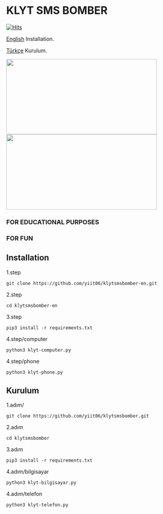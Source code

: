 # KLYT SMS BOMBER
[![Hits](https://hits.sh/github.com/yiit06/klytsmsbomber-en.svg?label=viewer&color=ff0000&labelColor=000000)](https://hits.sh/github.com/yiit06/klytsmsbomber/)

[English](https://github.com/yiit06/klytsmsbomber?tab=readme-ov-file#Installation) Installation.

[Türkçe](https://github.com/yiit06/klytsmsbomber?tab=readme-ov-file#kurulum) Kurulum.

<img src=https://i.imgur.com/QauqvhI.png height="200px" width="400px"/>
<img src=https://i.imgur.com/S0GouMf.png height="200px" width="400px"/>


<h3>FOR EDUCATIONAL PURPOSES</h3>
<h3>FOR FUN</h3>



<h2>Installation</h2>
1.step
 
```console
git clone https://github.com/yiit06/klytsmsbomber-en.git
```
2.step

```console
cd klytsmsbomber-en
```
3.step

```console
pip3 install -r requirements.txt
```
4.step/computer

```console
python3 klyt-computer.py
```

4.step/phone

```console
python3 klyt-phone.py
```


<h2></h2>
<h2></h2>
<h2></h2>


<h2>Kurulum</h2>
1.adım/
 
```console
git clone https://github.com/yiit06/klytsmsbomber.git
```
2.adım

```console
cd klytsmsbomber
```
3.adım

```console
pip3 install -r requirements.txt
```
4.adım/bilgisayar

```console
python3 klyt-bilgisayar.py
```

4.adım/telefon

```console
python3 klyt-telefon.py
```





